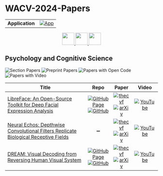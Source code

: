 # WACV-2024-Papers

<table>
    <tr>
        <td><strong>Application</strong></td>
        <td>
            <a href="https://huggingface.co/spaces/DmitryRyumin/NewEraAI-Papers" style="float:left;">
                <img src="https://img.shields.io/badge/🤗-NewEraAI--Papers-FFD21F.svg" alt="App" />
            </a>
        </td>
    </tr>
</table>

<div align="center">
    <a href="https://github.com/DmitryRyumin/WACV-2024-Papers/blob/main/sections/food_science_and_nutrition.md">
        <img src="https://cdn.jsdelivr.net/gh/DmitryRyumin/NewEraAI-Papers@main/images/left.svg" width="40" alt="" />
    </a>
    <a href="https://github.com/DmitryRyumin/WACV-2024-Papers/">
        <img src="https://cdn.jsdelivr.net/gh/DmitryRyumin/NewEraAI-Papers@main/images/home.svg" width="40" alt="" />
    </a>
    <a href="https://github.com/DmitryRyumin/WACV-2024-Papers/blob/main/sections/remote_sensing.md">
        <img src="https://cdn.jsdelivr.net/gh/DmitryRyumin/NewEraAI-Papers@main/images/right.svg" width="40" alt="" />
    </a>
</div>

## Psychology and Cognitive Science

![Section Papers](https://img.shields.io/badge/Section%20Papers-3-42BA16) ![Preprint Papers](https://img.shields.io/badge/Preprint%20Papers-3-b31b1b) ![Papers with Open Code](https://img.shields.io/badge/Papers%20with%20Open%20Code-2-1D7FBF) ![Papers with Video](https://img.shields.io/badge/Papers%20with%20Video-3-FF0000)

| **Title** | **Repo** | **Paper** | **Video** |
|-----------|:--------:|:---------:|:---------:|
| [LibreFace: An Open-Source Toolkit for Deep Facial Expression Analysis](https://openaccess.thecvf.com/content/WACV2024/html/Chang_LibreFace_An_Open-Source_Toolkit_for_Deep_Facial_Expression_Analysis_WACV_2024_paper.html) | [![GitHub Page](https://img.shields.io/badge/GitHub-Page-159957.svg)](https://boese0601.github.io/libreface/) <br /> [![GitHub](https://img.shields.io/github/stars/ihp-lab/LibreFace?style=flat)](https://github.com/ihp-lab/LibreFace) | [![thecvf](https://img.shields.io/badge/pdf-thecvf-7395C5.svg)](https://openaccess.thecvf.com/content/WACV2024/papers/Chang_LibreFace_An_Open-Source_Toolkit_for_Deep_Facial_Expression_Analysis_WACV_2024_paper.pdf) <br /> [![arXiv](https://img.shields.io/badge/arXiv-2308.10713-b31b1b.svg)](http://arxiv.org/abs/2308.10713) | [![YouTube](https://img.shields.io/badge/YouTube-%23FF0000.svg?style=for-the-badge&logo=YouTube&logoColor=white)](https://www.youtube.com/watch?v=DUTPQVCwrWg) |
| [Neural Echos: Depthwise Convolutional Filters Replicate Biological Receptive Fields](https://openaccess.thecvf.com/content/WACV2024/html/Babaiee_Neural_Echos_Depthwise_Convolutional_Filters_Replicate_Biological_Receptive_Fields_WACV_2024_paper.html) | :heavy_minus_sign: | [![thecvf](https://img.shields.io/badge/pdf-thecvf-7395C5.svg)](https://openaccess.thecvf.com/content/WACV2024/papers/Babaiee_Neural_Echos_Depthwise_Convolutional_Filters_Replicate_Biological_Receptive_Fields_WACV_2024_paper.pdf) <br /> [![arXiv](https://img.shields.io/badge/arXiv-2401.10178-b31b1b.svg)](http://arxiv.org/abs/2401.10178) | [![YouTube](https://img.shields.io/badge/YouTube-%23FF0000.svg?style=for-the-badge&logo=YouTube&logoColor=white)](https://www.youtube.com/watch?v=vhOThczjJxo) |
| [DREAM: Visual Decoding from Reversing Human Visual System](https://openaccess.thecvf.com/content/WACV2024/html/Xia_DREAM_Visual_Decoding_From_Reversing_Human_Visual_System_WACV_2024_paper.html) | [![GitHub Page](https://img.shields.io/badge/GitHub-Page-159957.svg)](https://weihaox.github.io/DREAM/) <br /> [![GitHub](https://img.shields.io/github/stars/weihaox/DREAM?style=flat)](https://github.com/weihaox/DREAM) | [![thecvf](https://img.shields.io/badge/pdf-thecvf-7395C5.svg)](https://openaccess.thecvf.com/content/WACV2024/papers/Xia_DREAM_Visual_Decoding_From_Reversing_Human_Visual_System_WACV_2024_paper.pdf) <br /> [![arXiv](https://img.shields.io/badge/arXiv-2310.02265-b31b1b.svg)](http://arxiv.org/abs/2310.02265) | [![YouTube](https://img.shields.io/badge/YouTube-%23FF0000.svg?style=for-the-badge&logo=YouTube&logoColor=white)](https://www.youtube.com/watch?v=cUdkeigISOo) |
